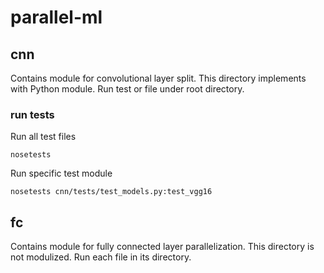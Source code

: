 # parallel-ml

## cnn
Contains module for convolutional layer split. This directory implements with Python
module. Run test or file under root directory. 

### run tests
Run all test files
```angular2html
nosetests
```
Run specific test module
```angular2html
nosetests cnn/tests/test_models.py:test_vgg16
```

## fc
Contains module for fully connected layer parallelization. This directory is not
modulized. Run each file in its directory.